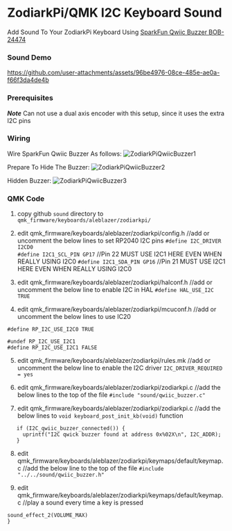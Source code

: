 # ZodiarkPi/QMK I2C Keyboard Sound
Add Sound To Your ZodiarkPi Keyboard Using [SparkFun Qwiic Buzzer BOB-24474](https://www.sparkfun.com/sparkfun-qwiic-buzzer.html)

### Sound Demo
https://github.com/user-attachments/assets/96be4976-08ce-485e-ae0a-f66f3da4de4b

### Prerequisites
***Note*** Can not use a dual axis encoder with this setup, since it uses the extra I2C pins

### Wiring
Wire SparkFun Qwiic Buzzer As follows:
![ZodiarkPiQwiicBuzzer1](https://github.com/user-attachments/assets/e8fe0486-fe48-446f-a433-ebbc0ed86099)

Prepare To Hide The Buzzer:
![ZodiarkPiQwiicBuzzer2](https://github.com/user-attachments/assets/f68df095-2718-4d6e-a544-9b7926785d68)

Hidden Buzzer:
![ZodiarkPiQwiicBuzzer3](https://github.com/user-attachments/assets/a4206b62-00a4-41c0-b92e-fb1d38929b1d)

### QMK Code
1. copy github ```sound``` directory to ```qmk_firmware/keyboards/aleblazer/zodiarkpi/```

2. edit qmk_firmware/keyboards/aleblazer/zodiarkpi/config.h      //add or uncomment the below lines to set RP2040 I2C pins
```#define I2C_DRIVER I2CD0```                                 
```#define I2C1_SCL_PIN GP17```                                        //Pin 22  MUST USE I2C1 HERE EVEN WHEN REALLY USING I2C0
```#define I2C1_SDA_PIN GP16```                                        //Pin 21  MUST USE I2C1 HERE EVEN WHEN REALLY USING I2C0

3. edit qmk_firmware/keyboards/aleblazer/zodiarkpi/halconf.h     //add or uncomment the below line to enable I2C in HAL
```#define HAL_USE_I2C TRUE```

4. edit qmk_firmware/keyboards/aleblazer/zodiarkpi/mcuconf.h     //add or uncomment the below lines to use IC20 
```#undef RP_I2C_USE_I2C0
#define RP_I2C_USE_I2C0 TRUE

#undef RP_I2C_USE_I2C1
#define RP_I2C_USE_I2C1 FALSE
```

5. edit qmk_firmware/keyboards/aleblazer/zodiarkpi/rules.mk      //add or uncomment the below line to enable the I2C driver
```I2C_DRIVER_REQUIRED = yes```

6. edit qmk_firmware/keyboards/aleblazer/zodiarkpi/zodiarkpi.c   //add the below lines to the top of the file
```#include "sound/qwiic_buzzer.c"```                            

7. edit qmk_firmware/keyboards/aleblazer/zodiarkpi/zodiarkpi.c   //add the below lines to ```void keyboard_post_init_kb(void)``` function
 ```i2c_init();                                                  //initialize the I2C bus
    if (I2C_qwiic_buzzer_connected()) {
      uprintf("I2C qwick buzzer found at address 0x%02X\n", I2C_ADDR);
    }
```

8. edit qmk_firmware/keyboards/aleblazer/zodiarkpi/keymaps/default/keymap.c //add the below line to the top of the file
```#include "../../sound/qwiic_buzzer.h"```

9. edit qmk_firmware/keyboards/aleblazer/zodiarkpi/keymaps/default/keymap.c //play a sound every time a key is pressed
```bool process_record_user(uint16_t keycode, keyrecord_t *record) {  
sound_effect_2(VOLUME_MAX)
}
``` 
